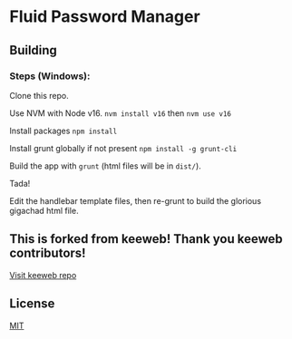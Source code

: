 


# Fluid Password Manager

## Building

### Steps (Windows):

Clone this repo.

Use NVM with Node v16. `nvm install v16` then `nvm use v16`

Install packages `npm install`

Install grunt globally if not present `npm install -g grunt-cli`

Build the app with `grunt` (html files will be in `dist/`). 


Tada!

Edit the handlebar template files, then re-grunt to build the glorious gigachad html file.

## This is forked from keeweb! Thank you keeweb contributors!

[Visit keeweb repo](https://github.com/keeweb/keeweb)

## License

[MIT](https://github.com/keeweb/keeweb/blob/master/LICENSE)
